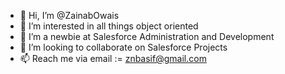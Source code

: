 - 👋 Hi, I’m @ZainabOwais
- 👀 I’m interested in all things object oriented
- 🌱 I’m a newbie at Salesforce Administration and Development
- 💞️ I’m looking to collaborate on Salesforce Projects
- 📫 Reach me via email := znbasif@gmail.com

<!---
ZainabOwais/ZainabOwais is a ✨ special ✨ repository because its `README.md` (this file) appears on your GitHub profile.
You can click the Preview link to take a look at your changes.
--->
